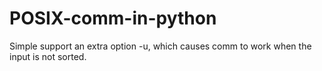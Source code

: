 # POSIX-comm-in-python
Simple support an extra option -u, which causes comm to work when the input is not sorted.
